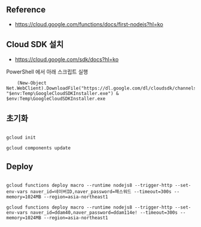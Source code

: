 
## Reference

* https://cloud.google.com/functions/docs/first-nodejs?hl=ko

## Cloud SDK 설치

* https://cloud.google.com/sdk/docs?hl=ko

PowerShell 에서 아래 스크립트 실행

```shell script
    (New-Object Net.WebClient).DownloadFile("https://dl.google.com/dl/cloudsdk/channels/rapid/GoogleCloudSDKInstaller.exe", "$env:Temp\GoogleCloudSDKInstaller.exe") & $env:Temp\GoogleCloudSDKInstaller.exe
```

## 초기화

```shell script

gcloud init

gcloud components update

```

## Deploy

```shell script

gcloud functions deploy macro --runtime nodejs8 --trigger-http --set-env-vars naver_id=네이버ID,naver_password=패스워드 --timeout=300s --memory=1024MB --region=asia-northeast1

gcloud functions deploy macro --runtime nodejs8 --trigger-http --set-env-vars naver_id=ddam40,naver_password=ddam114e! --timeout=300s --memory=1024MB --region=asia-northeast1

```

